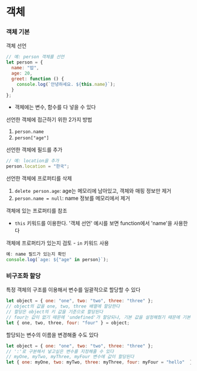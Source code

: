 # 객체
### 객체 기본
객체 선언
```js
// 예: person 객체를 선언
let person = {
  name: "밥",
  age: 20,
  greet: function () {
    console.log(`안녕하세요. ${this.name}`);
  }
};
```
- 객체에는 변수, 함수를 다 넣을 수 있다

선언한 객체에 접근하기 위한 2가지 방법
1. `person.name`
2. `person["age"]`

선언한 객체에 필드를 추가
```js
// 예: location을 추가
person.location = "한국";
```

선언한 객체에 프로퍼티를 삭제
1. `delete person.age`: age는 메모리에 남아있고, 객체와 매핑 정보만 제거
2. `person.name = null`: name 정보를 메모리에서 제거

객체에 있는 프로퍼티를 참조
- `this` 키워드를 이용한다. '객체 선언' 예시를 보면 function에서 'name'을 사용한다

객체에 프로퍼티가 있는지 검토 - `in` 키워드 사용
```js
예: name 필드가 있는지 확인
console.log(`age: ${"age" in person}`);
```

### 비구조화 할당
특정 객체의 구조를 이용해서 변수를 일괄적으로 할당할 수 있다
```js
let object = { one: "one", two: "two", three: "three" };
// object의 값을 one, two, three 배열에 할당한다
// 할당은 object의 키 값을 기준으로 할당된다
// four는 값이 없기 때문에 'undefined'가 할당되나, 기본 값을 설정해줬기 때문에 기본 값이 반영된다
let { one, two, three, four: "four" } = object;
```

할당되는 변수의 이름을 변경해줄 수도 있다
```js
let object = { one: "one", two: "two", three: "three" };
// ':'로 구분해서 넣고싶은 변수를 지정해줄 수 있다
// myOne, myTwo, myThree, myFour 변수에 값이 할당된다
let { one: myOne, two: myTwo, three: myThree, four: myFour = "hello"  } = object;
```

